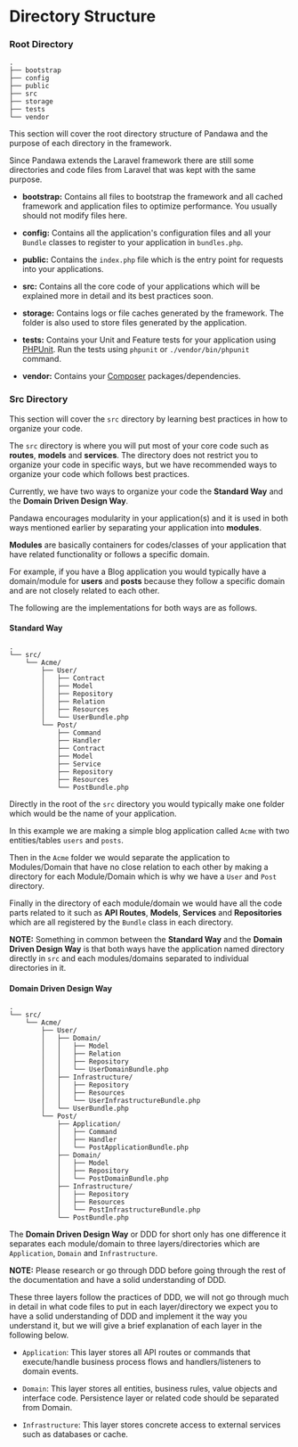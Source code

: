 # Directory Structure

### Root Directory

```
.
├── bootstrap
├── config
├── public
├── src
├── storage
├── tests
└── vendor
```

This section will cover the root directory structure of Pandawa and the purpose of each
directory in the framework.

Since Pandawa extends the Laravel framework there are still some directories and code files 
from Laravel that was kept with the same purpose.

- **bootstrap:** Contains all files to bootstrap the framework and all cached framework and
application files to optimize performance. You usually should not modify files here.

- **config:** Contains all the application's configuration files and all your `Bundle` classes
to register to your application in `bundles.php`.

- **public:** Contains the `index.php` file which is the entry point for requests into your applications.

- **src:** Contains all the core code of your applications which will be explained more in detail and its best
practices soon.

- **storage:** Contains logs or file caches generated by the framework. The folder is also used
to store files generated by the application.

- **tests:** Contains your Unit and Feature tests for your application using [PHPUnit](https://phpunit.de/). 
Run the tests using `phpunit` or `./vendor/bin/phpunit` command.

- **vendor:** Contains your [Composer](https://getcomposer.org/) packages/dependencies.

### Src Directory

This section will cover the `src` directory by learning best practices in how to organize your code.

The `src` directory is where you will put most of your core code such as **routes**, **models** and **services**.
The directory does not restrict you to organize your code in specific ways, but we have recommended ways to 
organize your code which follows best practices.

Currently, we have two ways to organize your code the **Standard Way** and the
**Domain Driven Design Way**.

Pandawa encourages modularity in your application(s) and it is used in both 
ways mentioned earlier by separating your application into **modules**. 

**Modules** are basically containers for codes/classes of your application that
have related functionality or follows a specific domain.

For example, if you have a Blog application you would typically have a domain/module for
**users** and **posts** because they follow a specific domain and are not closely related 
to each other.

The following are the implementations for both ways are as follows.

#### Standard Way
```
.
└── src/
    └── Acme/
        ├── User/
        │   ├── Contract
        │   ├── Model
        │   ├── Repository
        │   ├── Relation        
        │   ├── Resources
        │   └── UserBundle.php
        └── Post/
            ├── Command
            ├── Handler
            ├── Contract
            ├── Model
            ├── Service
            ├── Repository
            ├── Resources
            └── PostBundle.php
```

Directly in the root of the `src` directory you would typically make one folder which would be
the name of your application.

In this example we are making a simple blog application called `Acme` with two entities/tables
`users` and `posts`.

Then in the `Acme` folder we would separate the application to Modules/Domain that have no close
relation to each other by making a directory for each Module/Domain which is why we have a `User`
and `Post` directory.

Finally in the directory of each module/domain we would have all the code parts related to it
such as **API Routes**, **Models**, **Services** and **Repositories** which are all registered
by the `Bundle` class in each directory.

**NOTE:** Something in common between the **Standard Way** and the **Domain Driven Design Way** 
is that both ways have the application named directory directly in `src` and each modules/domains
separated to individual directories in it.

#### Domain Driven Design Way
```
.
└── src/
    └── Acme/
        ├── User/
        │   ├── Domain/
        │   │   ├── Model
        │   │   ├── Relation
        │   │   ├── Repository
        │   │   └── UserDomainBundle.php
        │   ├── Infrastructure/
        │   │   ├── Repository
        │   │   ├── Resources
        │   │   └── UserInfrastructureBundle.php
        │   └── UserBundle.php
        └── Post/
            ├── Application/
            │   ├── Command
            │   ├── Handler
            │   └── PostApplicationBundle.php
            ├── Domain/
            │   ├── Model
            │   ├── Repository
            │   └── PostDomainBundle.php
            ├── Infrastructure/
            │   ├── Repository
            │   ├── Resources
            │   └── PostInfrastructureBundle.php
            └── PostBundle.php
```

The **Domain Driven Design Way** or DDD for short only has one difference it separates each 
module/domain to three layers/directories which are `Application`, `Domain` and `Infrastructure`. 

**NOTE:** Please research or go through DDD before going through the rest of the documentation and 
have a solid understanding of DDD.

These three layers follow the practices of DDD, we will not go through much in detail in what code files
to put in each layer/directory we expect you to have a solid understanding of DDD and implement it the way 
you understand it, but we will give a brief explanation of each layer in the following below.

- `Application`: This layer stores all API routes or commands that execute/handle business process
flows and handlers/listeners to domain events.

- `Domain`: This layer stores all entities, business rules, value objects and interface code. Persistence
layer or related code should be separated from Domain.

- `Infrastructure`: This layer stores concrete access to external services such as databases or cache.